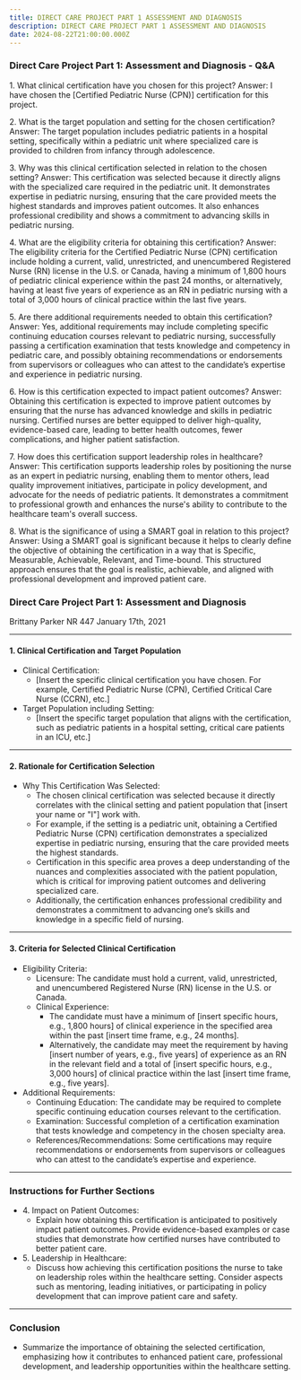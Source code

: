```yaml
---
title: DIRECT CARE PROJECT PART 1 ASSESSMENT AND DIAGNOSIS
description: DIRECT CARE PROJECT PART 1 ASSESSMENT AND DIAGNOSIS
date: 2024-08-22T21:00:00.000Z
---
```


### Direct Care Project Part 1: Assessment and Diagnosis - Q\&A

1\. What clinical certification have you chosen for this project?
Answer: I have chosen the \[Certified Pediatric Nurse (CPN)] certification for this project.

2\. What is the target population and setting for the chosen certification?
Answer: The target population includes pediatric patients in a hospital setting, specifically within a pediatric unit where specialized care is provided to children from infancy through adolescence.

3\. Why was this clinical certification selected in relation to the chosen setting?
Answer: This certification was selected because it directly aligns with the specialized care required in the pediatric unit. It demonstrates expertise in pediatric nursing, ensuring that the care provided meets the highest standards and improves patient outcomes. It also enhances professional credibility and shows a commitment to advancing skills in pediatric nursing.

4\. What are the eligibility criteria for obtaining this certification?
Answer: The eligibility criteria for the Certified Pediatric Nurse (CPN) certification include holding a current, valid, unrestricted, and unencumbered Registered Nurse (RN) license in the U.S. or Canada, having a minimum of 1,800 hours of pediatric clinical experience within the past 24 months, or alternatively, having at least five years of experience as an RN in pediatric nursing with a total of 3,000 hours of clinical practice within the last five years.

5\. Are there additional requirements needed to obtain this certification?
Answer: Yes, additional requirements may include completing specific continuing education courses relevant to pediatric nursing, successfully passing a certification examination that tests knowledge and competency in pediatric care, and possibly obtaining recommendations or endorsements from supervisors or colleagues who can attest to the candidate’s expertise and experience in pediatric nursing.

6\. How is this certification expected to impact patient outcomes?
Answer: Obtaining this certification is expected to improve patient outcomes by ensuring that the nurse has advanced knowledge and skills in pediatric nursing. Certified nurses are better equipped to deliver high-quality, evidence-based care, leading to better health outcomes, fewer complications, and higher patient satisfaction.

7\. How does this certification support leadership roles in healthcare?
Answer: This certification supports leadership roles by positioning the nurse as an expert in pediatric nursing, enabling them to mentor others, lead quality improvement initiatives, participate in policy development, and advocate for the needs of pediatric patients. It demonstrates a commitment to professional growth and enhances the nurse's ability to contribute to the healthcare team's overall success.

8\. What is the significance of using a SMART goal in relation to this project?
Answer: Using a SMART goal is significant because it helps to clearly define the objective of obtaining the certification in a way that is Specific, Measurable, Achievable, Relevant, and Time-bound. This structured approach ensures that the goal is realistic, achievable, and aligned with professional development and improved patient care.

### Direct Care Project Part 1: Assessment and Diagnosis

Brittany Parker
NR 447
January 17th, 2021

***

#### 1. Clinical Certification and Target Population

* Clinical Certification:
  * \[Insert the specific clinical certification you have chosen. For example, Certified Pediatric Nurse (CPN), Certified Critical Care Nurse (CCRN), etc.]
* Target Population including Setting:
  * \[Insert the specific target population that aligns with the certification, such as pediatric patients in a hospital setting, critical care patients in an ICU, etc.]

***

#### 2. Rationale for Certification Selection

* Why This Certification Was Selected:
  * The chosen clinical certification was selected because it directly correlates with the clinical setting and patient population that \[insert your name or "I"] work with.
  * For example, if the setting is a pediatric unit, obtaining a Certified Pediatric Nurse (CPN) certification demonstrates a specialized expertise in pediatric nursing, ensuring that the care provided meets the highest standards.
  * Certification in this specific area proves a deep understanding of the nuances and complexities associated with the patient population, which is critical for improving patient outcomes and delivering specialized care.
  * Additionally, the certification enhances professional credibility and demonstrates a commitment to advancing one’s skills and knowledge in a specific field of nursing.

***

#### 3. Criteria for Selected Clinical Certification

* Eligibility Criteria:
  * Licensure: The candidate must hold a current, valid, unrestricted, and unencumbered Registered Nurse (RN) license in the U.S. or Canada.
  * Clinical Experience:
    * The candidate must have a minimum of \[insert specific hours, e.g., 1,800 hours] of clinical experience in the specified area within the past \[insert time frame, e.g., 24 months].
    * Alternatively, the candidate may meet the requirement by having \[insert number of years, e.g., five years] of experience as an RN in the relevant field and a total of \[insert specific hours, e.g., 3,000 hours] of clinical practice within the last \[insert time frame, e.g., five years].
* Additional Requirements:
  * Continuing Education: The candidate may be required to complete specific continuing education courses relevant to the certification.
  * Examination: Successful completion of a certification examination that tests knowledge and competency in the chosen specialty area.
  * References/Recommendations: Some certifications may require recommendations or endorsements from supervisors or colleagues who can attest to the candidate’s expertise and experience.

***

### Instructions for Further Sections

* 4\. Impact on Patient Outcomes:
  * Explain how obtaining this certification is anticipated to positively impact patient outcomes. Provide evidence-based examples or case studies that demonstrate how certified nurses have contributed to better patient care.
* 5\. Leadership in Healthcare:
  * Discuss how achieving this certification positions the nurse to take on leadership roles within the healthcare setting. Consider aspects such as mentoring, leading initiatives, or participating in policy development that can improve patient care and safety.

***

### Conclusion

* Summarize the importance of obtaining the selected certification, emphasizing how it contributes to enhanced patient care, professional development, and leadership opportunities within the healthcare setting.
